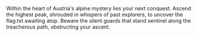 Within the heart of Austria's alpine mystery lies your next conquest. Ascend the highest peak, shrouded in whispers of past explorers, to uncover the flag.txt awaiting atop. Beware the silent guards that stand sentinel along the treacherous path, obstructing your ascent.

